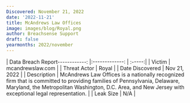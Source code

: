 ```yaml
---
Discovered: November 21, 2022
date: '2022-11-21'
title: McAndrews Law Offices
image: images/blog/Royal.png
author: Breachsense Support
draft: false
yearmonths: 2022/november
---
```


| Data Breach Report------------:     |:-------------:    | :-----:|
| Victim      | mcandrewslaw.com      | 
| Threat Actor      | Royal      | 
| Date Discovered      | Nov 21, 2022      | 
| Description      | McAndrews Law Offices is a nationally recognized firm that is committed to providing families of Pennsylvania, Delaware, Maryland, the Metropolitan Washington, D.C. Area, and New Jersey with exceptional legal representation.      | 
| Leak Size      | N/A      | 

